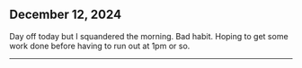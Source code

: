## December 12, 2024

Day off today but I squandered the morning. Bad habit. Hoping to get some work done before having to run out at 1pm or so.

___
